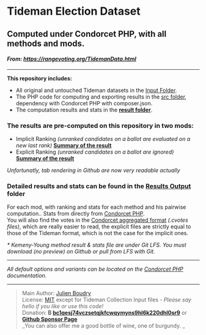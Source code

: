 

Tideman Election Dataset 
===========================
Computed under Condorcet PHP, with all methods and mods.
---------
    
#### _From: https://rangevoting.org/TidemanData.html_
---------------------------------------

**This repository includes:**
- All original and untouched Tideman datasets in the [Input Folder](Input_Tideman_Election_Collection/).  
- The PHP code for computing and exporting results in the [src folder](src), dependency with Condorcet PHP with composer.json.  
- The computation results and stats in the **[result folder](/Results_Output)**.  

### The results are pre-computed on this repository in two mods:
* Implicit Ranking _(unranked candidates on a ballot are evaluated on a new last rank)_ **[Summary of the result](implicitRankingEvaluationOfVotes-summary.md)**
* Explicit Ranking _(unranked candidates on a ballot are ignored)_ **[Summary of the result](explicitRankingEvaluationOfVotes-summary.md)**

_Unfortunatly, tab rendering in Github are now very readable actually_

### Detailed results and stats can be found in the [Results Output](Results_Output/) folder

For each mod, with ranking and stats for each method and his pairwise computation.. Stats from directly from [Condorcet PHP](https://github.com/julien-boudry/Condorcet).   
You will also find the votes in the [Condorcet aggregated format](https://github.com/julien-boudry/Condorcet/blob/master/Documentation/Election%20Class/public%20Election--getVotesListAsString.md) _(.cvotes files)_, which are really easier to read, the explicit files are strictly equal to those of the Tideman format, which is not the case for the implicit ones.  

_* Kemeny-Young method result & stats file are under Git LFS. You must download (no preview) on Github or pull from LFS with Git._

---------------------------------------
_All default options and variants can be located on the [Condorcet PHP](https://github.com/julien-boudry/Condorcet) documentation._

---------------------------------------
> Main Author: [Julien Boudry](https://www.linkedin.com/in/julienboudry/)   
> License: [MIT](LICENSE.txt) except for Tideman Collection Input files _- Please say hello if you like or use this code!_   
> Donation: **₿ [bc1qesj74vczsetqjkfcwqymyns9hl6k220dhl0sr9](https://blockchair.com/bitcoin/address/bc1qesj74vczsetqjkfcwqymyns9hl6k220dhl0sr9)** or **[Github Sponsor Page](https://github.com/sponsors/julien-boudry)**  
> _You can also offer me a good bottle of wine, one of burgundy. _  